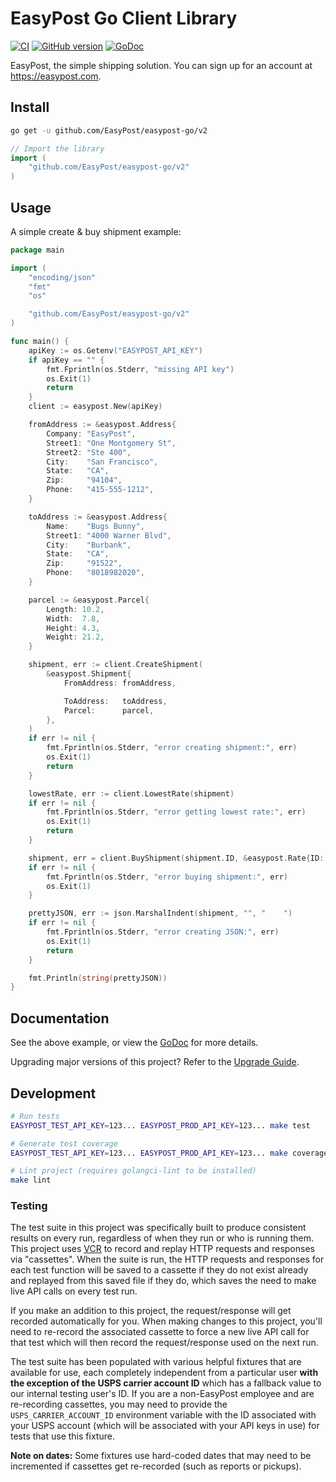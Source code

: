 # EasyPost Go Client Library

[![CI](https://github.com/EasyPost/easypost-go/workflows/CI/badge.svg)](https://github.com/EasyPost/easypost-go/actions?query=workflow%3ACI)
[![GitHub version](https://badge.fury.io/gh/EasyPost%2Feasypost-go.svg)](https://badge.fury.io/gh/EasyPost%2Feasypost-go)
[![GoDoc](https://godoc.org/github.com/EasyPost/easypost-go?status.svg)](https://pkg.go.dev/github.com/EasyPost/easypost-go)

EasyPost, the simple shipping solution. You can sign up for an account at https://easypost.com.

## Install

```bash
go get -u github.com/EasyPost/easypost-go/v2
```

```go
// Import the library
import (
    "github.com/EasyPost/easypost-go/v2"
)
```

## Usage

A simple create & buy shipment example:

```go
package main

import (
	"encoding/json"
	"fmt"
	"os"

	"github.com/EasyPost/easypost-go/v2"
)

func main() {
	apiKey := os.Getenv("EASYPOST_API_KEY")
	if apiKey == "" {
		fmt.Fprintln(os.Stderr, "missing API key")
		os.Exit(1)
		return
	}
	client := easypost.New(apiKey)

    fromAddress := &easypost.Address{
		Company: "EasyPost",
		Street1: "One Montgomery St",
		Street2: "Ste 400",
		City:    "San Francisco",
		State:   "CA",
		Zip:     "94104",
		Phone:   "415-555-1212",
	}

	toAddress := &easypost.Address{
		Name:    "Bugs Bunny",
		Street1: "4000 Warner Blvd",
		City:    "Burbank",
		State:   "CA",
		Zip:     "91522",
		Phone:   "8018982020",
	}

	parcel := &easypost.Parcel{
		Length: 10.2,
		Width:  7.8,
		Height: 4.3,
		Weight: 21.2,
	}

	shipment, err := client.CreateShipment(
		&easypost.Shipment{
			FromAddress: fromAddress,

			ToAddress:   toAddress,
			Parcel:      parcel,
		},
	)
	if err != nil {
		fmt.Fprintln(os.Stderr, "error creating shipment:", err)
		os.Exit(1)
		return
	}

	lowestRate, err := client.LowestRate(shipment)
	if err != nil {
		fmt.Fprintln(os.Stderr, "error getting lowest rate:", err)
		os.Exit(1)
		return
	}

    shipment, err = client.BuyShipment(shipment.ID, &easypost.Rate{ID: lowestRate.ID}, "")
	if err != nil {
		fmt.Fprintln(os.Stderr, "error buying shipment:", err)
		os.Exit(1)
	}

	prettyJSON, err := json.MarshalIndent(shipment, "", "    ")
	if err != nil {
		fmt.Fprintln(os.Stderr, "error creating JSON:", err)
		os.Exit(1)
		return
	}

    fmt.Println(string(prettyJSON))
}
```

## Documentation

See the above example, or view the [GoDoc](https://pkg.go.dev/github.com/EasyPost/easypost-go) for more details.

Upgrading major versions of this project? Refer to the [Upgrade Guide](UPGRADE_GUIDE.md).

## Development

```bash
# Run tests
EASYPOST_TEST_API_KEY=123... EASYPOST_PROD_API_KEY=123... make test

# Generate test coverage
EASYPOST_TEST_API_KEY=123... EASYPOST_PROD_API_KEY=123... make coverage

# Lint project (requires golangci-lint to be installed)
make lint
```

### Testing

The test suite in this project was specifically built to produce consistent results on every run, regardless of when they run or who is running them. This project uses [VCR](https://github.com/dnaeon/go-vcr) to record and replay HTTP requests and responses via "cassettes". When the suite is run, the HTTP requests and responses for each test function will be saved to a cassette if they do not exist already and replayed from this saved file if they do, which saves the need to make live API calls on every test run.

If you make an addition to this project, the request/response will get recorded automatically for you. When making changes to this project, you'll need to re-record the associated cassette to force a new live API call for that test which will then record the request/response used on the next run.

The test suite has been populated with various helpful fixtures that are available for use, each completely independent from a particular user **with the exception of the USPS carrier account ID** which has a fallback value to our internal testing user's ID. If you are a non-EasyPost employee and are re-recording cassettes, you may need to provide the `USPS_CARRIER_ACCOUNT_ID` environment variable with the ID associated with your USPS account (which will be associated with your API keys in use) for tests that use this fixture.

**Note on dates:** Some fixtures use hard-coded dates that may need to be incremented if cassettes get re-recorded (such as reports or pickups).
